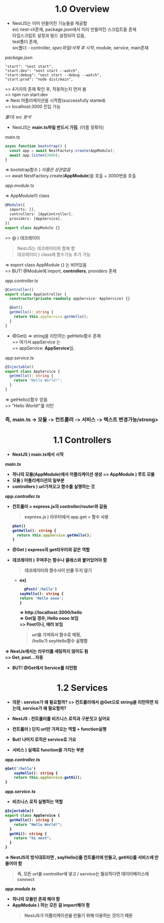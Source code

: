 <h1 align="center">
<strong>1.0 Overview</strong><br>
</h1>

- NestJS는 이미 만들어진 기능들을 제공함<br>
  ex) nest-cli존재, package.json에서 미리 만들어진 스크립트들 존재<br>
  타입스크립트 설정과 빌드 설정되어 있음,<br>
  test폴더 존재,<br>
  src폴더 - controller, _spec파일)삭제 후 시작_, module, service, main존재

_package.json_

```
"start": "nest start",
"start:dev": "nest start --watch",
"start:debug": "nest start --debug --watch",
"start:prod": "node dist/main",
```

=> 4가지의 존재 확인 후, 작동하는지 먼저 봄<br>
=> npm run start:dev<br>
=> Nest 어플리케이션을 시작함(successfully started)<br>
=> localhost:3000 진입 가능

_폴더) src 분석_

- NestJS는 <strong>main.ts파일 반드시 가짐</strong>. (이름 정확히)

_main.ts_

```typescript
async function bootstrap() {
  const app = await NestFactory.create(AppModule);
  await app.listen(3000);
}
```

=> bootstrap함수 ) _이름은 상관없음_<br>
=> await NestFactory.create(<strong>AppModule</strong>)을 호출 + 3000번을 호출

_app.module.ts_

=> AppModule이 class

```typescript
@Module({
  imports: [],
  controllers: [AppController],
  providers: [AppService],
})
export class AppModule {}
```

=> @ ) 데코레이터

> NestJS는 데코레이터와 함께 함<br>
> 데코레이터 ) class에 함수기능 추가 가능

=> export class AppModule {} 는 비어있음<br>
=> BUT! @Module에 import, <strong>controllers</strong>, providers 존재

_app.controller.ts_

```typescript
@Controller()
export class AppController {
  constructor(private readonly appService: AppService) {}

  @Get()
  getHello(): string {
    return this.appService.getHello();
  }
}
```

- @Get()
  => string을 리턴하는 getHello함수 존재<br>
  => 여기서 appService 는<br>
  => appService: <strong>AppService</strong>임.

_app.service.ts_

```typescript
@Injectable()
export class AppService {
  getHello(): string {
    return "Hello World!";
  }
}
```

=> getHello()함수 얻음<br>
=> "Hello World!"를 리턴

<h3> <strong>즉, main.ts -> 모듈 -> 컨트롤러 -> 서비스 -> 텍스트 변경가능/strong><br></h3>

<h1 align="center">
<strong>1.1 Controllers </strong><br>
</h1>

- NestJS ) main.ts에서 시작

_main.ts_

- 하나의 모듈(AppModule)에서 어플리케이션 생성
  => AppModule ) 루트 모듈
- 모듈 ) 어플리케이션의 일부분
- controllers ) url가져오고 함수를 실행하는 것

_app.controller.ts_

- 컨트롤러 = express.js의 controller/router와 같음

  > express.js ) 라우터에서 app.get + 함수 사용

  ```typescript
  @Get()
  getHello(): string {
    return this.appService.getHello();
  }
  ```

- @Get ) express의 get라우터와 같은 역할
- 데코레이터 ) 꾸며주는 함수나 클래스와 붙어있어야 함

  > 데코레이터와 함수사이 빈줄 두지 않기

  - ex)

    ```typescript
      @Post('/hello')
    sayHello(): string {
    return 'Hello oooo';
    }
    ```

    => http://localhost:3000/hello<br>
    => Get일 경우, Hello oooo 보임<br>
    => Post이니, 에러 보임<br>

    > url을 가져와서 함수로 매핑,<br>
    > /hello가 seyHello함수 실행함

=> NestJs에서는 라우터를 세팅하지 않아도 됨<br>
=> Get, post...자동

- BUT! @Get에서 Service를 리턴함

<h1 align="center">
<strong>1.2 Services </strong><br>
</h1>

- 의문 : service가 왜 필요할까?
  => 컨트롤러에서 @Get으로 string을 리턴하면 되는데, service가 왜 필요할까?

- NestJS : 컨트롤러를 비즈니스 로직과 구분짓고 싶어요
- 컨트롤러 ) 단지 url만 가져오는 역할 + function실행
- But! 나머지 로직은 service로 가요
- 서비스 ) 실제로 function을 가지는 부분

_app.controller.ts_

```typescript
@Get('/hello')
    sayHello(): string {
    return this.appService.getHi();
}
```

_app.service.ts_

- 비즈니스 로직 실행하는 역할

```typescript
@Injectable()
export class AppService {
  getHello(): string {
    return "Hello World!";
  }
  getHi(): string {
    return "hi nest";
  }
}
```

=> NestJS의 방식대로라면 , sayHello()를 컨트롤러에 만들고, getHi()를 서비스에 만들어야 함

> 즉, 모든 url을 controller에 넣고 / service는 필요하다면 데이터베이스에 connect

_app.module.ts_

- 하나의 모듈만 존재 해야 함
- AppModule ) 하는 모든 걸 import해야 함
  > NestJS가 어플리케이션을 만들기 위해 이용하는 것이기 때문
